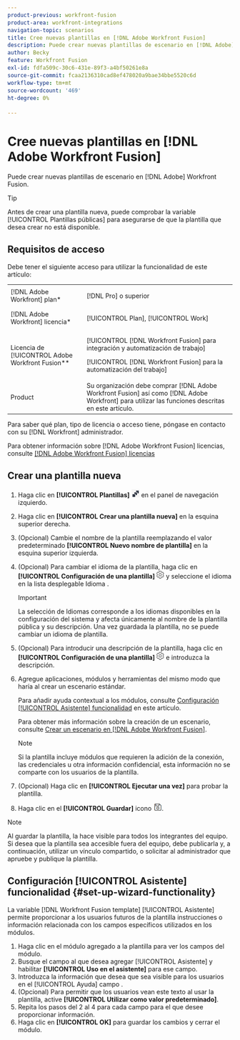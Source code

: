 ```yaml
---
product-previous: workfront-fusion
product-area: workfront-integrations
navigation-topic: scenarios
title: Cree nuevas plantillas en [!DNL Adobe Workfront Fusion]
description: Puede crear nuevas plantillas de escenario en [!DNL Adobe] Workfront Fusion.
author: Becky
feature: Workfront Fusion
exl-id: fdfa509c-30c6-431e-89f3-a4bf50261e8a
source-git-commit: fcaa2136310cad8ef478020a9bae34bbe5520c6d
workflow-type: tm+mt
source-wordcount: '469'
ht-degree: 0%

---
```


# Cree nuevas plantillas en [!DNL Adobe Workfront Fusion]

Puede crear nuevas plantillas de escenario en [!DNL Adobe] Workfront Fusion.

>[!TIP]
>
>Antes de crear una plantilla nueva, puede comprobar la variable [!UICONTROL Plantillas públicas] para asegurarse de que la plantilla que desea crear no está disponible.

## Requisitos de acceso

Debe tener el siguiente acceso para utilizar la funcionalidad de este artículo:

<table style="table-layout:auto"> 
 <col> 
 <col> 
 <tbody> 
  <tr> 
    <td role="rowheader">[!DNL Adobe Workfront] plan*</td> 
   <td> <p>[!DNL Pro] o superior</p> </td> 
  </tr> 
  <tr data-mc-conditions=""> 
   <td role="rowheader">[!DNL Adobe Workfront] licencia*</td> 
   <td> <p>[!UICONTROL Plan], [!UICONTROL Work]</p> </td> 
  </tr> 
  <tr> 
   <td role="rowheader">Licencia de [!UICONTROL Adobe Workfront Fusion**</td> 
  <td> <p>[!UICONTROL [!DNL Workfront Fusion] para integración y automatización de trabajo] </p><p>[!UICONTROL [!DNL Workfront Fusion] para la automatización del trabajo] </p>  </td>    </tr> 
  </tr> 
  <tr> 
   <td role="rowheader">Product</td> 
   <td>Su organización debe comprar [!DNL Adobe Workfront Fusion] así como [!DNL Adobe Workfront] para utilizar las funciones descritas en este artículo.</td> 
  </tr> 
 </tbody> 
</table>

Para saber qué plan, tipo de licencia o acceso tiene, póngase en contacto con su [!DNL Workfront] administrador.

Para obtener información sobre [!DNL Adobe Workfront Fusion] licencias, consulte [[!DNL Adobe Workfront Fusion] licencias](../../../workfront-fusion/get-started/license-automation-vs-integration.md)

## Crear una plantilla nueva

1. Haga clic en **[!UICONTROL Plantillas]** ![](assets/fusion-template-icon.png) en el panel de navegación izquierdo.
1. Haga clic en **[!UICONTROL Crear una plantilla nueva]** en la esquina superior derecha.
1. (Opcional) Cambie el nombre de la plantilla reemplazando el valor predeterminado **[!UICONTROL Nuevo nombre de plantilla]** en la esquina superior izquierda.
1. (Opcional) Para cambiar el idioma de la plantilla, haga clic en **[!UICONTROL Configuración de una plantilla]** ![](assets/fusion-scenario-settings-icon.png) y seleccione el idioma en la lista desplegable Idioma .

   >[!IMPORTANT]
   >
   >La selección de Idiomas corresponde a los idiomas disponibles en la configuración del sistema y afecta únicamente al nombre de la plantilla pública y su descripción. Una vez guardada la plantilla, no se puede cambiar un idioma de plantilla.

1. (Opcional) Para introducir una descripción de la plantilla, haga clic en **[!UICONTROL Configuración de una plantilla]** ![](assets/fusion-scenario-settings-icon.png) e introduzca la descripción.
1. Agregue aplicaciones, módulos y herramientas del mismo modo que haría al crear un escenario estándar.

   Para añadir ayuda contextual a los módulos, consulte [Configuración [!UICONTROL Asistente] funcionalidad](#set-up-wizard-functionality) en este artículo.

   Para obtener más información sobre la creación de un escenario, consulte [Crear un escenario en [!DNL Adobe Workfront Fusion]](../../../workfront-fusion/scenarios/create-a-scenario.md).

   >[!NOTE]
   >
   >Si la plantilla incluye módulos que requieren la adición de la conexión, las credenciales u otra información confidencial, esta información no se comparte con los usuarios de la plantilla.

1. (Opcional) Haga clic en **[!UICONTROL Ejecutar una vez]** para probar la plantilla.
1. Haga clic en el **[!UICONTROL Guardar]** icono ![](assets/save-icon.png).

>[!NOTE]
>
>Al guardar la plantilla, la hace visible para todos los integrantes del equipo. Si desea que la plantilla sea accesible fuera del equipo, debe publicarla y, a continuación, utilizar un vínculo compartido, o solicitar al administrador que apruebe y publique la plantilla.

## Configuración [!UICONTROL Asistente] funcionalidad {#set-up-wizard-functionality}

La variable [!DNL Workfront Fusion template] [!UICONTROL Asistente] permite proporcionar a los usuarios futuros de la plantilla instrucciones o información relacionada con los campos específicos utilizados en los módulos.

1. Haga clic en el módulo agregado a la plantilla para ver los campos del módulo.
1. Busque el campo al que desea agregar [!UICONTROL Asistente] y habilitar **[!UICONTROL Uso en el asistente]** para ese campo.
1. Introduzca la información que desea que sea visible para los usuarios en el [!UICONTROL Ayuda] campo .
1. (Opcional) Para permitir que los usuarios vean este texto al usar la plantilla, active **[!UICONTROL Utilizar como valor predeterminado]**.
1. Repita los pasos del 2 al 4 para cada campo para el que desee proporcionar información.
1. Haga clic en **[!UICONTROL OK]** para guardar los cambios y cerrar el módulo.
